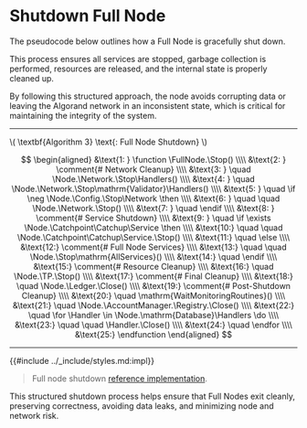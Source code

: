 $$
\newcommand \function {\textbf{function }}
\newcommand \return {\textbf{return }}
\newcommand \endfunction {\textbf{end function}}
\newcommand \if {\textbf{if }}
\newcommand \else {\textbf{else}}
\newcommand \then {\textbf{ then}}
\newcommand \endif {\textbf{end if}}
\newcommand \for {\textbf{for }}
\newcommand \do {\textbf{ do}}
\newcommand \endfor {\textbf{end for}}
\newcommand \comment {\qquad \small \textsf}
\newcommand \Node {\mathrm{node}}
\newcommand \FullNode {\mathrm{FullNode}}
\newcommand \Network {\mathrm{Network}}
\newcommand \Stop {\mathrm{Stop}}
\newcommand \Close {\mathrm{Close}}
\newcommand \Config {\mathrm{nodeConfig}}
\newcommand \Catchup {\mathrm{Catchup}}
\newcommand \Service {\mathrm{Service}}
\newcommand \Ledger {\mathrm{Ledger}}
\newcommand \AccountManager {\mathrm{AccountManager}}
\newcommand \Registry {\mathrm{Registry}}
\newcommand \TP {\mathrm{TxPool}}
\newcommand \Handler {\mathrm{Handler}}
\newcommand \Handlers {\mathrm{Handlers}}
\newcommand \Catchpoint {\mathrm{Catchpoint}}
$$

# Shutdown Full Node

The pseudocode below outlines how a Full Node is gracefully shut down.

This process ensures all services are stopped, garbage collection is performed,
resources are released, and the internal state is properly cleaned up.

By following this structured approach, the node avoids corrupting data or leaving
the Algorand network in an inconsistent state, which is critical for maintaining
the integrity of the system.

---

\\( \textbf{Algorithm 3} \text{: Full Node Shutdown} \\)

$$
\begin{aligned}
&\text{1: } \function \FullNode.\Stop() \\\\
&\text{2: } \comment{# Network Cleanup} \\\\
&\text{3: } \quad \Node.\Network.\Stop\Handlers() \\\\
&\text{4: } \quad \Node.\Network.\Stop\mathrm{Validator}\Handlers() \\\\
&\text{5: } \quad \if \neg \Node.\Config.\Stop\Network \then \\\\
&\text{6: } \quad \quad \Node.\Network.\Stop() \\\\
&\text{7: } \quad \endif \\\\
&\text{8: } \comment{# Service Shutdown} \\\\
&\text{9: } \quad \if \exists \Node.\Catchpoint\Catchup\Service \then \\\\
&\text{10:} \quad \quad \Node.\Catchpoint\Catchup\Service.\Stop() \\\\
&\text{11:} \quad \else \\\\
&\text{12:} \comment{# Full Node Services} \\\\
&\text{13:} \quad \quad \Node.\Stop\mathrm{AllServices}() \\\\
&\text{14:} \quad \endif \\\\
&\text{15:} \comment{# Resource Cleanup} \\\\
&\text{16:} \quad \Node.\TP.\Stop() \\\\
&\text{17:} \comment{# Final Cleanup} \\\\
&\text{18:} \quad \Node.\Ledger.\Close() \\\\
&\text{19:} \comment{# Post-Shutdown Cleanup} \\\\
&\text{20:} \quad \mathrm{WaitMonitoringRoutines}() \\\\
&\text{21:} \quad \Node.\AccountManager.\Registry.\Close() \\\\
&\text{22:} \quad \for \Handler \in \Node.\mathrm{Database}\Handlers \do \\\\
&\text{23:} \quad \quad \Handler.\Close() \\\\
&\text{24:} \quad \endfor \\\\
&\text{25:} \endfunction
\end{aligned}
$$

---

{{#include ../_include/styles.md:impl}}
> Full node shutdown [reference implementation](https://github.com/algorand/go-algorand/blob/e60d3ddd1d63e60f32bda6935554b34fdb0e1515/node/node.go#L444-L487).

This structured shutdown process helps ensure that Full Nodes exit cleanly, preserving
correctness, avoiding data leaks, and minimizing node and network risk.